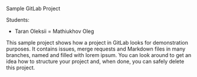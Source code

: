 Sample GitLab Project

Students:
- Taran Oleksii
= Mathiukhov Oleg

This sample project shows how a project in GitLab looks for demonstration purposes. It contains issues, merge requests and Markdown files in many branches,
named and filled with lorem ipsum.
You can look around to get an idea how to structure your project and, when done, you can safely delete this project.